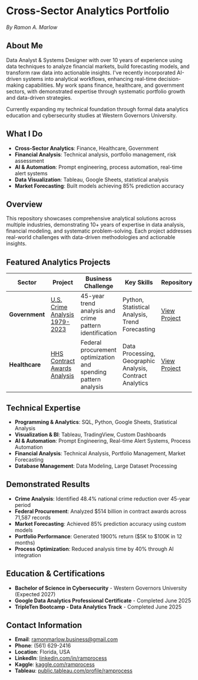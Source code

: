 # Cross-Sector Analytics Portfolio
*By Ramon A. Marlow*

## About Me
Data Analyst & Systems Designer with over 10 years of experience using data techniques to analyze financial markets, build forecasting models, and transform raw data into actionable insights. I've recently incorporated AI-driven systems into analytical workflows, enhancing real-time decision-making capabilities. My work spans finance, healthcare, and government sectors, with demonstrated expertise through systematic portfolio growth and data-driven strategies.

Currently expanding my technical foundation through formal data analytics education and cybersecurity studies at Western Governors University.

## What I Do
- **Cross-Sector Analytics**: Finance, Healthcare, Government
- **Financial Analysis**: Technical analysis, portfolio management, risk assessment
- **AI & Automation**: Prompt engineering, process automation, real-time alert systems
- **Data Visualization**: Tableau, Google Sheets, statistical analysis
- **Market Forecasting**: Built models achieving 85% prediction accuracy

## Overview
This repository showcases comprehensive analytical solutions across multiple industries, demonstrating 10+ years of expertise in data analysis, financial modeling, and systematic problem-solving. Each project addresses real-world challenges with data-driven methodologies and actionable insights.

## Featured Analytics Projects

| Sector | Project | Business Challenge | Key Skills | Repository | External Links |
|--------|---------|-------------------|------------|------------|----------------|
| **Government** | [U.S. Crime Analysis 1979-2023](./government-crime-analysis/) | 45-year trend analysis and crime pattern identification | Python, Statistical Analysis, Trend Forecasting | [View Project](./government-crime-analysis/) | [Kaggle](https://kaggle.com/ramprocess) |
| **Healthcare** | [HHS Contract Awards Analysis](./healthcare-hhs-contracts/) | Federal procurement optimization and spending pattern analysis | Data Processing, Geographic Analysis, Contract Analytics | [View Project](./healthcare-hhs-contracts/) | [Kaggle](https://kaggle.com/ramprocess) |

## Technical Expertise
- **Programming & Analytics**: SQL, Python, Google Sheets, Statistical Analysis
- **Visualization & BI**: Tableau, TradingView, Custom Dashboards
- **AI & Automation**: Prompt Engineering, Real-time Alert Systems, Process Automation
- **Financial Analysis**: Technical Analysis, Portfolio Management, Market Forecasting
- **Database Management**: Data Modeling, Large Dataset Processing

## Demonstrated Results
- **Crime Analysis**: Identified 48.4% national crime reduction over 45-year period
- **Federal Procurement**: Analyzed $514 billion in contract awards across 71,587 records
- **Market Forecasting**: Achieved 85% prediction accuracy using custom models
- **Portfolio Performance**: Generated 1900% return ($5K to $100K in 12 months)
- **Process Optimization**: Reduced analysis time by 40% through AI integration

## Education & Certifications
- **Bachelor of Science in Cybersecurity** - Western Governors University (Expected 2027)
- **Google Data Analytics Professional Certificate** - Completed June 2025
- **TripleTen Bootcamp - Data Analytics Track** - Completed June 2025

## Contact Information
- **Email**: ramonmarlow.business@gmail.com
- **Phone**: (561) 629-2416
- **Location**: Florida, USA
- **LinkedIn**: [linkedin.com/in/ramprocess](https://linkedin.com/in/ramprocess)
- **Kaggle**: [kaggle.com/ramprocess](https://kaggle.com/ramprocess)
- **Tableau**: [public.tableau.com/profile/ramprocess](https://public.tableau.com/profile/ramprocess)
